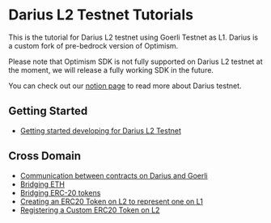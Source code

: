 # Darius L2 Testnet Tutorials
This is the tutorial for Darius L2 testnet using Goerli Testnet as L1. Darius is a custom fork of pre-bedrock version of Optimism. 

Please note that Optimism SDK is not fully supported on Darius L2 testnet at the moment, we will release a fully working SDK in the future. 

You can check out our [notion page](https://onther.notion.site/Darius-L2-Testnet-Dev-Document-5023767f30754d21876b049da68f0128) to read more about Darius testnet. 

## Getting Started

* [Getting started developing for Darius L2 Testnet](https://github.com/tokamak-network/darius-tutorial/tree/main/getting-started)

## Cross Domain

* [Communication between contracts on Darius and Goerli](https://github.com/tokamak-network/darius-tutorial/tree/main/cross-dom-comm)
* [Bridging ETH](https://github.com/tokamak-network/darius-tutorial/tree/main/cross-dom-bridge-eth)
* [Bridging ERC-20 tokens](https://github.com/tokamak-network/darius-tutorial/tree/main/cross-dom-bridge-erc20)
* [Creating an ERC20 Token on L2 to represent one on L1](https://github.com/tokamak-network/darius-tutorial/tree/main/standard-bridge-standard-token)
* [Registering a Custom ERC20 Token on L2](https://github.com/tokamak-network/darius-tutorial/tree/main/standard-bridge-custom-token)
